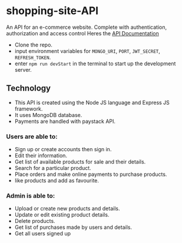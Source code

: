 # shopping-site-API
An API for an e-commerce website. Complete with authentication, authorization and access control
Heres the [API Documentation](https://documenter.getpostman.com/view/21602276/2s8Z6yYZ4B)

- Clone the repo.
- input environment variables for `MONGO_URI`, `PORT`, `JWT_SECRET`, `REFRESH_TOKEN`.
- enter `npm run devStart` in the terminal to start up the development server.

## Technology
- This API is created using the Node JS language and Express JS framework.
- It uses MongoDB database.
- Payments are handled with paystack API.
 
### Users are able to:
- Sign up or create accounts then sign in.
- Edit their information.
- Get list of available products for sale and their details.
- Search for a particular product.
- Place orders and make online payments to purchase products.
- like products and add as favourite.
### Admin is able to:
- Upload or create new products and details.
- Update or edit existing product details.
- Delete products.
- Get list of purchases made by users and details.
- Get all users signed up
